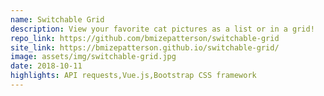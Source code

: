 ```yaml
---
name: Switchable Grid
description: View your favorite cat pictures as a list or in a grid!
repo_link: https://github.com/bmizepatterson/switchable-grid
site_link: https://bmizepatterson.github.io/switchable-grid/
image: assets/img/switchable-grid.jpg
date: 2018-10-11
highlights: API requests,Vue.js,Bootstrap CSS framework
---
```

